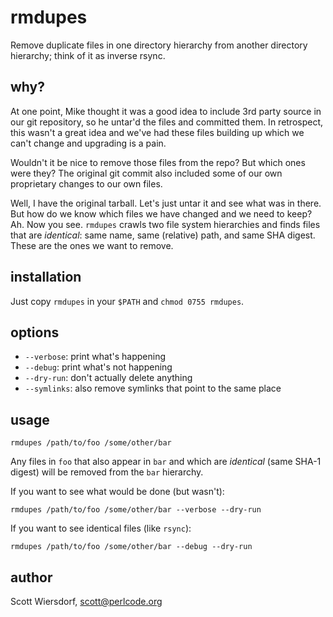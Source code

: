 rmdupes
=======

Remove duplicate files in one directory hierarchy from another
directory hierarchy; think of it as inverse rsync.

## why? ##

At one point, Mike thought it was a good idea to include 3rd party
source in our git repository, so he untar'd the files and committed
them. In retrospect, this wasn't a great idea and we've had these
files building up which we can't change and upgrading is a pain.

Wouldn't it be nice to remove those files from the repo? But which
ones were they? The original git commit also included some of our own
proprietary changes to our own files.

Well, I have the original tarball. Let's just untar it and see what
was in there. But how do we know which files we have changed and we
need to keep? Ah. Now you see. `rmdupes` crawls two file system
hierarchies and finds files that are *identical*: same name, same
(relative) path, and same SHA digest. These are the ones we want to
remove.

## installation ##

Just copy `rmdupes` in your `$PATH` and `chmod 0755 rmdupes`.

## options ##

  * `--verbose`: print what's happening
  * `--debug`: print what's not happening
  * `--dry-run`: don't actually delete anything
  * `--symlinks`: also remove symlinks that point to the same place

## usage ##

    rmdupes /path/to/foo /some/other/bar

Any files in `foo` that also appear in `bar` and which are *identical*
(same SHA-1 digest) will be removed from the `bar` hierarchy.

If you want to see what would be done (but wasn't):

    rmdupes /path/to/foo /some/other/bar --verbose --dry-run

If you want to see identical files (like `rsync`):

    rmdupes /path/to/foo /some/other/bar --debug --dry-run

## author ##

Scott Wiersdorf, <scott@perlcode.org>
